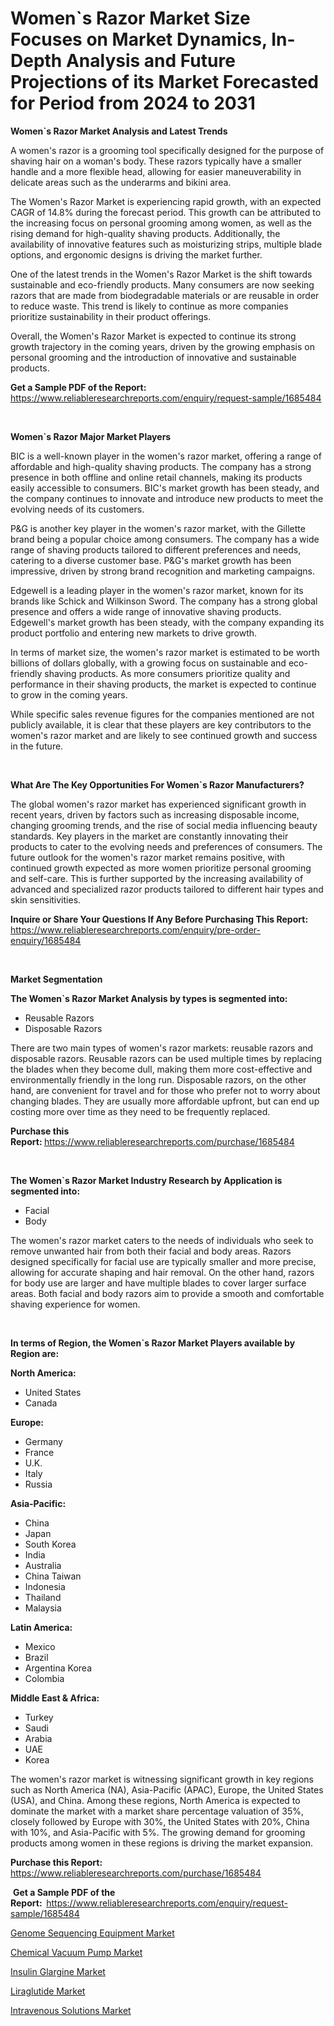 <p><h1>Women`s Razor Market Size Focuses on Market Dynamics, In-Depth Analysis and Future Projections of its Market Forecasted for Period from 2024 to 2031</h1></p><p><strong>Women`s Razor Market Analysis and Latest Trends</strong></p>
<p><p>A women's razor is a grooming tool specifically designed for the purpose of shaving hair on a woman's body. These razors typically have a smaller handle and a more flexible head, allowing for easier maneuverability in delicate areas such as the underarms and bikini area.</p><p>The Women's Razor Market is experiencing rapid growth, with an expected CAGR of 14.8% during the forecast period. This growth can be attributed to the increasing focus on personal grooming among women, as well as the rising demand for high-quality shaving products. Additionally, the availability of innovative features such as moisturizing strips, multiple blade options, and ergonomic designs is driving the market further.</p><p>One of the latest trends in the Women's Razor Market is the shift towards sustainable and eco-friendly products. Many consumers are now seeking razors that are made from biodegradable materials or are reusable in order to reduce waste. This trend is likely to continue as more companies prioritize sustainability in their product offerings.</p><p>Overall, the Women's Razor Market is expected to continue its strong growth trajectory in the coming years, driven by the growing emphasis on personal grooming and the introduction of innovative and sustainable products.</p></p>
<p><strong>Get a Sample PDF of the Report:&nbsp;</strong> <a href="https://www.reliableresearchreports.com/enquiry/request-sample/1685484">https://www.reliableresearchreports.com/enquiry/request-sample/1685484</a></p>
<p>&nbsp;</p>
<p><strong>Women`s Razor Major Market Players</strong></p>
<p><p>BIC is a well-known player in the women's razor market, offering a range of affordable and high-quality shaving products. The company has a strong presence in both offline and online retail channels, making its products easily accessible to consumers. BIC's market growth has been steady, and the company continues to innovate and introduce new products to meet the evolving needs of its customers.</p><p>P&G is another key player in the women's razor market, with the Gillette brand being a popular choice among consumers. The company has a wide range of shaving products tailored to different preferences and needs, catering to a diverse customer base. P&G's market growth has been impressive, driven by strong brand recognition and marketing campaigns.</p><p>Edgewell is a leading player in the women's razor market, known for its brands like Schick and Wilkinson Sword. The company has a strong global presence and offers a wide range of innovative shaving products. Edgewell's market growth has been steady, with the company expanding its product portfolio and entering new markets to drive growth.</p><p>In terms of market size, the women's razor market is estimated to be worth billions of dollars globally, with a growing focus on sustainable and eco-friendly shaving products. As more consumers prioritize quality and performance in their shaving products, the market is expected to continue to grow in the coming years.</p><p>While specific sales revenue figures for the companies mentioned are not publicly available, it is clear that these players are key contributors to the women's razor market and are likely to see continued growth and success in the future.</p></p>
<p>&nbsp;</p>
<p><strong>What Are The Key Opportunities For Women`s Razor Manufacturers?</strong></p>
<p><p>The global women's razor market has experienced significant growth in recent years, driven by factors such as increasing disposable income, changing grooming trends, and the rise of social media influencing beauty standards. Key players in the market are constantly innovating their products to cater to the evolving needs and preferences of consumers. The future outlook for the women's razor market remains positive, with continued growth expected as more women prioritize personal grooming and self-care. This is further supported by the increasing availability of advanced and specialized razor products tailored to different hair types and skin sensitivities.</p></p>
<p><strong>Inquire or Share Your Questions If Any Before Purchasing This Report:</strong> <a href="https://www.reliableresearchreports.com/enquiry/pre-order-enquiry/1685484">https://www.reliableresearchreports.com/enquiry/pre-order-enquiry/1685484</a></p>
<p>&nbsp;</p>
<p><strong>Market Segmentation</strong></p>
<p><strong>The Women`s Razor Market Analysis by types is segmented into:</strong></p>
<p><ul><li>Reusable Razors</li><li>Disposable Razors</li></ul></p>
<p><p>There are two main types of women's razor markets: reusable razors and disposable razors. Reusable razors can be used multiple times by replacing the blades when they become dull, making them more cost-effective and environmentally friendly in the long run. Disposable razors, on the other hand, are convenient for travel and for those who prefer not to worry about changing blades. They are usually more affordable upfront, but can end up costing more over time as they need to be frequently replaced.</p></p>
<p><strong>Purchase this Report:&nbsp;</strong><a href="https://www.reliableresearchreports.com/purchase/1685484">https://www.reliableresearchreports.com/purchase/1685484</a></p>
<p>&nbsp;</p>
<p><strong>The Women`s Razor Market Industry Research by Application is segmented into:</strong></p>
<p><ul><li>Facial</li><li>Body</li></ul></p>
<p><p>The women's razor market caters to the needs of individuals who seek to remove unwanted hair from both their facial and body areas. Razors designed specifically for facial use are typically smaller and more precise, allowing for accurate shaping and hair removal. On the other hand, razors for body use are larger and have multiple blades to cover larger surface areas. Both facial and body razors aim to provide a smooth and comfortable shaving experience for women.</p></p>
<p>&nbsp;</p>
<p><strong>In terms of Region, the Women`s Razor Market Players available by Region are:</strong></p>
<p>
    <p> <strong> North America: </strong>
        <ul>
            <li>United States</li>
            <li>Canada</li>
        </ul>
        </p> 
    <p> <strong> Europe: </strong>
        <ul>
            <li>Germany</li>
            <li>France</li>
            <li>U.K.</li>
            <li>Italy</li>
            <li>Russia</li>
        </ul>
        </p> 
    <p> <strong> Asia-Pacific: </strong>
        <ul>
            <li>China</li>
            <li>Japan</li>
            <li>South Korea</li>
            <li>India</li>
            <li>Australia</li>
            <li>China Taiwan</li>
            <li>Indonesia</li>
            <li>Thailand</li>
            <li>Malaysia</li>
        </ul>
        </p> 
    <p> <strong> Latin America: </strong>
        <ul>
            <li>Mexico</li>
            <li>Brazil</li>
            <li>Argentina Korea</li>
            <li>Colombia</li>
        </ul>
        </p> 
    <p> <strong> Middle East & Africa: </strong>
        <ul>
            <li>Turkey</li>
            <li>Saudi</li>
            <li>Arabia</li>
            <li>UAE</li>
            <li>Korea</li>
        </ul>
    </p>
    </p>
<p><p>The women's razor market is witnessing significant growth in key regions such as North America (NA), Asia-Pacific (APAC), Europe, the United States (USA), and China. Among these regions, North America is expected to dominate the market with a market share percentage valuation of 35%, closely followed by Europe with 30%, the United States with 20%, China with 10%, and Asia-Pacific with 5%. The growing demand for grooming products among women in these regions is driving the market expansion.</p></p>
<p><strong>Purchase this Report: </strong><a href="https://www.reliableresearchreports.com/purchase/1685484">https://www.reliableresearchreports.com/purchase/1685484</a></p>
<p>&nbsp;<strong>Get a Sample PDF of the Report:&nbsp;&nbsp;</strong><a href="https://www.reliableresearchreports.com/enquiry/request-sample/1685484">https://www.reliableresearchreports.com/enquiry/request-sample/1685484</a></p>
<p><strong></strong></p>
<p><p><a href="https://github.com/pjcfca/Market-Research-Report-List-1/blob/main/genome-sequencing-equipment-market.md">Genome Sequencing Equipment Market</a></p><p><a href="https://github.com/wusalecollins540tpqoz/Market-Research-Report-List-1/blob/main/chemical-vacuum-pump-market.md">Chemical Vacuum Pump Market</a></p><p><a href="https://medium.com/@damorgan64868/insulin-glargine-market-insight-market-trends-growth-forecasted-from-2024-to-2031-e61223da81cd">Insulin Glargine Market</a></p><p><a href="https://medium.com/@peterm12562/liraglutide-market-size-reveals-the-best-marketing-channels-in-global-industry-fad32dc31c66">Liraglutide Market</a></p><p><a href="https://medium.com/@damorgan64868/intravenous-solutions-market-insight-market-trends-growth-forecasted-from-2024-to-2031-8336162c7028">Intravenous Solutions Market</a></p></p>